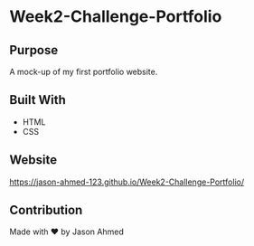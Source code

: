 # Week2-Challenge-Portfolio

## Purpose
A mock-up of my first portfolio website.

## Built With
* HTML
* CSS

## Website
https://jason-ahmed-123.github.io/Week2-Challenge-Portfolio/

## Contribution
Made with ❤️ by Jason Ahmed
